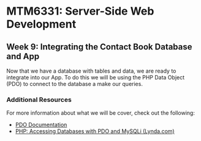 # MTM6331: Server-Side Web Development
## Week 9: Integrating the Contact Book Database and App

Now that we have a database with tables and data, we are ready to integrate into our App. To do this we will be using the PHP Data Object (PDO) to connect to the database a make our queries. 

### Additional Resources

For more information about what we will be cover, check out the following:
- [PDO Documentation](http://php.net/manual/en/book.pdo.php)
- [PHP: Accessing Databases with PDO and MySQLi (Lynda.com)](https://www.lynda.com/PHP-tutorials/Accessing-Databases-Object-Oriented-PHP/169106-2.html)
